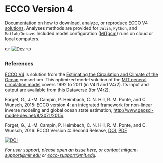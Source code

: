 # ECCO Version 4

[Documentation](http://eccov4.readthedocs.io/en/latest/) on how to download, analyze, or reproduce [ECCO V4 solutions](http://dx.doi.org/10.5194/gmd-8-3071-2015). Analyses methods are provided for `Julia`, `Python`, and `Matlab/Octave`. Included model configuration ([MITgcm](http://mitgcm.org/)) runs on cloud or local computers.

👉 [![Dev](https://img.shields.io/badge/documentation-blue.svg)](http://eccov4.readthedocs.io/en/latest/) 👈

[Estimating the Circulation and Climate of the Ocean]: https://ecco-group.org
[MIT general circulation model]: http://mitgcm.org/
[Dataverse]: https://dataverse.harvard.edu/dataverse/ECCOv4r2
[PDF]: https://dspace.mit.edu/bitstream/handle/1721.1/102062/standardAnalysis.pdf

### References

[ECCO V4](http://www.geosci-model-dev.net/8/3071/2015/) is  solution from the [Estimating the Circulation and Climate of the Ocean][] consortium. This optimized model solution of the [MIT general circulation model][] covers 1992 to 2011 (in V4r1 and V4r2). Its input and output are available from this [Dataverse][] (for V4r2). 

Forget, G., J.-M. Campin, P. Heimbach, C. N. Hill, R. M. Ponte, and C. Wunsch, 2015: ECCO version 4: an integrated framework for non-linear inverse modeling and global ocean state estimation, <http://www.geosci-model-dev.net/8/3071/2015/>

Forget, G., J.-M. Campin, P. Heimbach, C. N. Hill, R. M. Ponte, and C. Wunsch, 2016: ECCO Version 4: Second Release, [DOI](http://hdl.handle.net/1721.1/102062), [PDF][]

[![DOI](https://zenodo.org/badge/76184688.svg)](https://zenodo.org/badge/latestdoi/76184688)

_For user support, please [open an issue here](https://github.com/gaelforget/ECCOv4/issues), or contact <mitgcm-support@mit.edu> or <ecco-support@mit.edu>._
